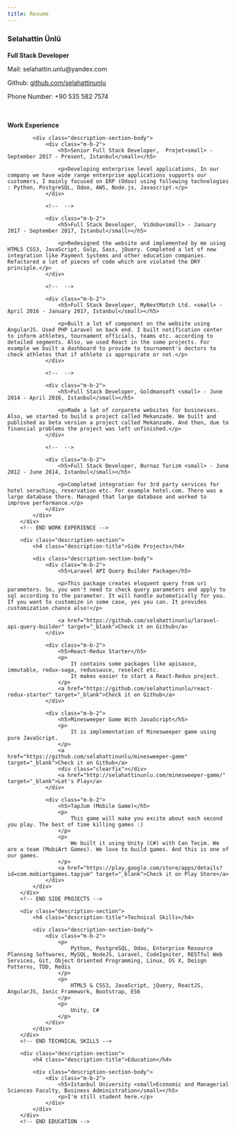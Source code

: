 ```yaml
---
title: Resume
---
```


<style>
    .resume-name {
        margin-bottom: .3em !important;
    }

    .resume-title {
        margin-bottom: .7em;
    }

    .resume-links p {
        margin-bottom: 0em;
    }

    .description {
        max-width: 700px !important;
        padding-top: 2em;
    }

    .description-section {
    }

    .description-section h4 {
        margin-bottom: 1em;
    }

    .description-section h5 {
        color: #444;
        font-size: 1em;
        font-weight: bold;
    }

    .description-section-body {
        padding-left: 1em;
    }

    .description-section-body li,
    .description-section-body p,
    .description-section-body a {
        font-size: .9em;
    }

    @media print {
        h1,h2,h3,h4,h5,h6 {
            page-break-after: avoid;
        }

        h1::first-letter,
        h2::first-letter,
        h3::first-letter,
        h4::first-letter,
        h5::first-letter,
        h6::first-letter {
            margin: 0 !important;
            padding: 0 !important;
        }
    
        .section {
            padding: 0 !important;
        }

        header.header,
        footer.footer {
            display: none !important;
        }

        section.app-content {
            padding-top: 0!important;
        }

        @page {
            margin: 2cm;
        }
    }
</style>

<div class="section p-b-0">
   <h3 class="title resume-name">Selahattin Ünlü</h3>
   <h4 class="resume-title">Full Stack Developer</h4>
   <div class="resume-links">
       <p class="no-margin">Mail: selahattin.unlu@yandex.com</p>
       <p>Github: <a href="//github.com/selahattinunlu" target="_blank">github.com/selahattinunlu</a></p>
       <p>Phone Number: +90 535 582 7574</p>
   </div>
   <div class="description">
        <div class="description-section">
            <h4 class="description-title">Work Experience</h4>

            <div class="description-section-body">
                <div class="m-b-2">
                    <h5>Senior Full Stack Developer,  Projet<small> - September 2017 - Present, Istanbul</small></h5>

                    <p>Developing enterprise level applications, In our company we have wide range enterprise applications supports our customers, I mainly focused on ERP (Odoo) using following technologies : Python, PostgreSQL, Odoo, AWS, Node.js, Javascript.</p>
                </div>

                <!--  -->

                <div class="m-b-2">
                    <h5>Full Stack Developer,  Vidobu<small> - January 2017 - September 2017, Istanbul</small></h5>

                    <p>Redesigned the website and implemented by me using HTML5 CSS3, JavaScript, Gulp, Sass, jQuery. Completed a lot of new integration like Payment Systems and other education companies. Refactored a lot of pieces of code which are violated the DRY principle.</p>
                </div>

                <!--  -->

                <div class="m-b-2">
                    <h5>Full Stack Developer, MyNextMatch Ltd. <small> - April 2016 - January 2017, Istanbul</small></h5>

                    <p>Built a lot of component on the website using AngularJS. Used PHP Laravel on back end. I built notification center to inform athletes, tournament officials, teams etc. according to detailed segments. Also, we used React in the some projects. For example we built a dashboard to provide to tournament's doctors to check athletes that if athlete is appropirate or not.</p>
                </div>

                <!--  -->

                <div class="m-b-2">
                    <h5>Full Stack Developer, Goldmansoft <small> - June 2014 - April 2016, Istanbul</small></h5>

                    <p>Made a lot of corparete websites for businesses. Also, we started to build a project called Mekanzade. We built and published as beta version a project called Mekanzade. And then, due to financial problems the project was left unfinished.</p>
                </div>

                <!--  -->

                <div class="m-b-2">
                    <h5>Full Stack Developer, Burnaz Turizm <small> - June 2012 - June 2014, Istanbul</small></h5>

                    <p>Completed integration for 3rd party services for hotel seraching, reservation etc. For example hotel.com. There was a large database there. Managed that large database and worked to improve performance.</p>
                </div>
            </div>
        </div>
        <!-- END WORK EXPERIENCE -->

        <div class="description-section">
            <h4 class="description-title">Side Projects</h4>

            <div class="description-section-body">
                <div class="m-b-2">
                    <h5>Laravel API Query Builder Package</h5>

                    <p>This package creates eloquent query from uri parameters. So, you won't need to check query parameters and apply to sql according to the parameter. It will handle automatically for you. If you want to customize in some case, yes you can. It provides customization chance also!</p>

                    <a href="https://github.com/selahattinunlu/laravel-api-query-builder" target="_blank">Check it on Github</a>
                </div>

                <div class="m-b-2">
                    <h5>React-Redux Starter</h5>
                    <p>
                        It contains some packages like apisauce, immutable, redux-saga, reduxsauce, reselect etc.
                        It makes easier to start a React-Redux project.
                    </p>
                    <a href="https://github.com/selahattinunlu/react-redux-starter" target="_blank">Check it on Github</a>
                </div>

                <div class="m-b-2">
                    <h5>Minesweeper Game With JavaScript</h5>
                    <p>
                        It is implementation of Minesweeper game using pure JavaScript.
                    </p>
                    <a href="https://github.com/selahattinunlu/minesweeper-game" target="_blank">Check it on Github</a>
                    <div class="clearfix"></div>
                    <a href="http://selahattinunlu.com/minesweeper-game/" target="_blank">Let's Play</a>
                </div>
                
                <div class="m-b-2">
                    <h5>TapJum (Mobile Game)</h5>
                    <p>
                        This game will make you excite about each second you play. The best of time killing games :)
                    </p>
                    <p>
                        We built it using Unity (C#) with Can Tecim. We are a team (MobiArt Games). We love to build games. And this is one of our games.
                    </p>
                    <a href="https://play.google.com/store/apps/details?id=com.mobiartgames.tapjum" target="_blank">Check it on Play Store</a>
                </div>
            </div>
        </div>
        <!-- END SIDE PROJECTS -->

        <div class="description-section">
            <h4 class="description-title">Technical Skills</h4>

            <div class="description-section-body">
                <div class="m-b-2">
                    <p>
                        Python, PostgreSQL, Odoo, Enterprise Resource Planning Softwares, MySQL, NodeJS, Laravel, CodeIgniter, RESTful Web Services, Git, Object Oriented Programming, Linux, OS X, Deisgn Patterns, TDD, Redis
                    </p>
                    <p>
                        HTML5 & CSS3, JavaScript, jQuery, ReactJS, AngularJS, Ionic Framework, Bootstrap, ES6
                    </p>
                    <p>
                        Unity, C#
                    </p>
                </div>
            </div>
        </div>
        <!-- END TECHNICAL SKILLS -->

        <div class="description-section">
            <h4 class="description-title">Education</h4>

            <div class="description-section-body">
                <div class="m-b-2">
                    <h5>Istanbul University <small>Economic and Managerial Sciences Faculty, Business Administration</small></h5>
                    <p>I'm still student here.</p>
                </div>
            </div>
        </div>
        <!-- END EDUCATION -->
   </div>
</div>